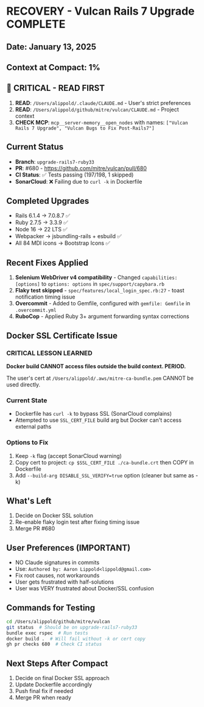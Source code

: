 # RECOVERY - Vulcan Rails 7 Upgrade COMPLETE
## Date: January 13, 2025
## Context at Compact: 1%

## 🚨 CRITICAL - READ FIRST
1. **READ**: `/Users/alippold/.claude/CLAUDE.md` - User's strict preferences
2. **READ**: `/Users/alippold/github/mitre/vulcan/CLAUDE.md` - Project context
3. **CHECK MCP**: `mcp__server-memory__open_nodes` with names: `["Vulcan Rails 7 Upgrade", "Vulcan Bugs to Fix Post-Rails7"]`

## Current Status
- **Branch**: `upgrade-rails7-ruby33`
- **PR**: #680 - https://github.com/mitre/vulcan/pull/680
- **CI Status**: ✅ Tests passing (197/198, 1 skipped)
- **SonarCloud**: ❌ Failing due to `curl -k` in Dockerfile

## Completed Upgrades
- Rails 6.1.4 → 7.0.8.7 ✅
- Ruby 2.7.5 → 3.3.9 ✅
- Node 16 → 22 LTS ✅
- Webpacker → jsbundling-rails + esbuild ✅
- All 84 MDI icons → Bootstrap Icons ✅

## Recent Fixes Applied
1. **Selenium WebDriver v4 compatibility** - Changed `capabilities: [options]` to `options: options` in `spec/support/capybara.rb`
2. **Flaky test skipped** - `spec/features/local_login_spec.rb:27` - toast notification timing issue
3. **Overcommit** - Added to Gemfile, configured with `gemfile: Gemfile` in `.overcommit.yml`
4. **RuboCop** - Applied Ruby 3+ argument forwarding syntax corrections

## Docker SSL Certificate Issue
### CRITICAL LESSON LEARNED
**Docker build CANNOT access files outside the build context. PERIOD.**

The user's cert at `/Users/alippold/.aws/mitre-ca-bundle.pem` CANNOT be used directly.

### Current State
- Dockerfile has `curl -k` to bypass SSL (SonarCloud complains)
- Attempted to use `SSL_CERT_FILE` build arg but Docker can't access external paths

### Options to Fix
1. Keep `-k` flag (accept SonarCloud warning)
2. Copy cert to project: `cp $SSL_CERT_FILE ./ca-bundle.crt` then COPY in Dockerfile
3. Add `--build-arg DISABLE_SSL_VERIFY=true` option (cleaner but same as -k)

## What's Left
1. Decide on Docker SSL solution
2. Re-enable flaky login test after fixing timing issue
3. Merge PR #680

## User Preferences (IMPORTANT)
- NO Claude signatures in commits
- Use: `Authored by: Aaron Lippold<lippold@gmail.com>`
- Fix root causes, not workarounds
- User gets frustrated with half-solutions
- User was VERY frustrated about Docker/SSL confusion

## Commands for Testing
```bash
cd /Users/alippold/github/mitre/vulcan
git status  # Should be on upgrade-rails7-ruby33
bundle exec rspec  # Run tests
docker build .  # Will fail without -k or cert copy
gh pr checks 680  # Check CI status
```

## Next Steps After Compact
1. Decide on final Docker SSL approach
2. Update Dockerfile accordingly
3. Push final fix if needed
4. Merge PR when ready